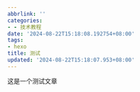 ```yaml
---
abbrlink: ''
categories:
- - 技术教程
date: '2024-08-22T15:18:08.192754+08:00'
tags:
- hexo
title: 测试
updated: '2024-08-22T15:18:07.953+08:00'
---
```

这是一个测试文章
